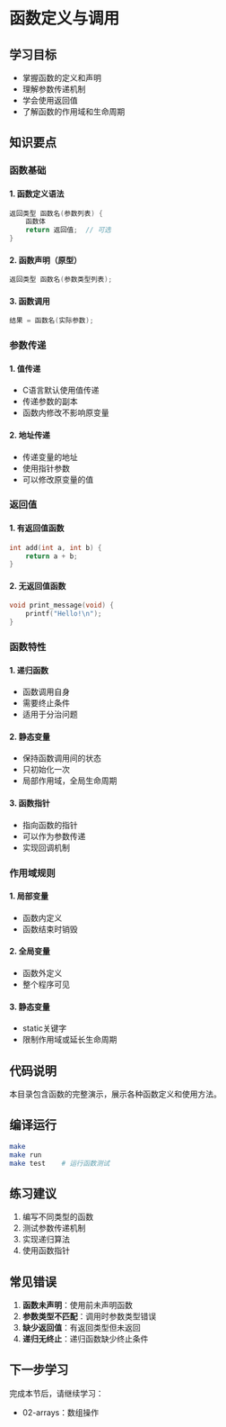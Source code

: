 # 函数定义与调用

## 学习目标
- 掌握函数的定义和声明
- 理解参数传递机制
- 学会使用返回值
- 了解函数的作用域和生命周期

## 知识要点

### 函数基础

#### 1. 函数定义语法
```c
返回类型 函数名(参数列表) {
    函数体
    return 返回值;  // 可选
}
```

#### 2. 函数声明（原型）
```c
返回类型 函数名(参数类型列表);
```

#### 3. 函数调用
```c
结果 = 函数名(实际参数);
```

### 参数传递

#### 1. 值传递
- C语言默认使用值传递
- 传递参数的副本
- 函数内修改不影响原变量

#### 2. 地址传递
- 传递变量的地址
- 使用指针参数
- 可以修改原变量的值

### 返回值

#### 1. 有返回值函数
```c
int add(int a, int b) {
    return a + b;
}
```

#### 2. 无返回值函数
```c
void print_message(void) {
    printf("Hello!\n");
}
```

### 函数特性

#### 1. 递归函数
- 函数调用自身
- 需要终止条件
- 适用于分治问题

#### 2. 静态变量
- 保持函数调用间的状态
- 只初始化一次
- 局部作用域，全局生命周期

#### 3. 函数指针
- 指向函数的指针
- 可以作为参数传递
- 实现回调机制

### 作用域规则

#### 1. 局部变量
- 函数内定义
- 函数结束时销毁

#### 2. 全局变量
- 函数外定义
- 整个程序可见

#### 3. 静态变量
- static关键字
- 限制作用域或延长生命周期

## 代码说明
本目录包含函数的完整演示，展示各种函数定义和使用方法。

## 编译运行
```bash
make
make run
make test    # 运行函数测试
```

## 练习建议
1. 编写不同类型的函数
2. 测试参数传递机制
3. 实现递归算法
4. 使用函数指针

## 常见错误
1. **函数未声明**：使用前未声明函数
2. **参数类型不匹配**：调用时参数类型错误
3. **缺少返回值**：有返回类型但未返回
4. **递归无终止**：递归函数缺少终止条件

## 下一步学习
完成本节后，请继续学习：
- 02-arrays：数组操作
